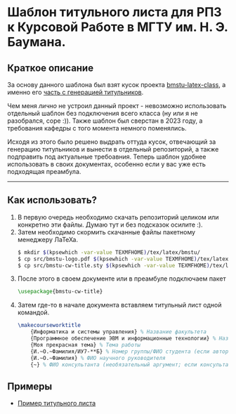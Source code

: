 # Шаблон титульного листа для РПЗ к **Курсовой Работе** в МГТУ им. Н. Э. Баумана.

## Краткое описание

За основу данного шаблона был взят кусок проекта [bmstu-latex-class](https://github.com/Orianti/bmstu-latex-class), а именно его [часть с генерацией титульников](https://github.com/Orianti/bmstu-latex-class/blob/master/bmstu/bmstu-title.sty).

Чем меня *лично* не устроил данный проект - невозможно использовать отдельный шаблон без подключения всего класса (ну или я не разобрался, соре :\)). Также шаблон был сверстан в 2023 году, а требования кафедры с того момента немного поменялись. 

Исходя из этого было решено выдрать оттуда кусок, отвечающий за генерацию титульников и вынести в отдельный репозиторий, а также подправить под актуальные требоавния. 
Теперь шаблон удобнее использовать в своих документах, особенно если у вас уже есть подходящая преамбула.

---

## Как использовать?

1. В первую очередь необходимо скачать репозиторий целиком или конкретно эти файлы. Думаю тут и без подсказок осилите :\).
2. Затем необходимо скормить скачанные файлы пакетному менеджеру ЛаТеХа.
    ```bash
    $ mkdir $(kpsewhich -var-value TEXMFHOME)/tex/latex/bmstu/
    $ cp src/bmstu-logo.pdf $(kpsewhich -var-value TEXMFHOME)/tex/latex/bmstu/
    $ cp src/bmstu-cw-title.sty $(kpsewhich -var-value TEXMFHOME)/tex/latex/bmstu/
    ```
3. После этого в своем документе или в преамбуле подключаем пакет
    ```latex
    \usepackage{bmstu-cw-title}
    ```
4. Затем где-то в начале документа вставляем титульный лист одной командой.
    ```latex
    \makecourseworktitle
        {Информатика и системы управления} % Название факультета
        {Программное обеспечение ЭВМ и информационные технологии} % Название кафедры
        {Моя прекрасная тема} % Тема работы
        {И.~О.~Фамилия/ИУ7-**Б} % Номер группы/ФИО студента (если авторов несколько, их необходимо разделить запятой)
        {И.~О.~Фамилия} % ФИО научного руководителя
        {~} % ФИО консультанта (необязательный аргумент; если консультантов несколько, их необходимо разделить запятой)
    ```

## Примеры
- [Пример титульного листа](https://github.com/n0kkster/bmstu-latex/blob/main/cw-title/examples/title.pdf)